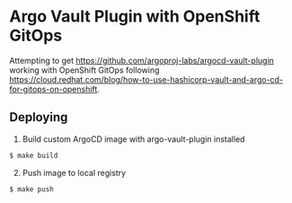 # Argo Vault Plugin with OpenShift GitOps

Attempting to get https://github.com/argoproj-labs/argocd-vault-plugin working
with OpenShift GitOps following https://cloud.redhat.com/blog/how-to-use-hashicorp-vault-and-argo-cd-for-gitops-on-openshift.

## Deploying

1. Build custom ArgoCD image with argo-vault-plugin installed

```bash
$ make build
```

2. Push image to local registry

```bash
$ make push
```
